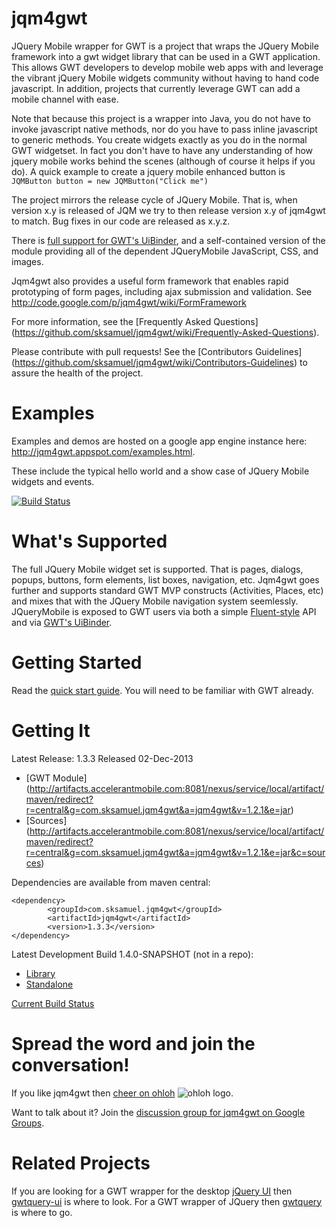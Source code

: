 jqm4gwt
=======

JQuery Mobile wrapper for GWT is a project that wraps the JQuery Mobile framework into a gwt widget library that can be used in a GWT application. This allows GWT developers to develop mobile web apps with and leverage the vibrant jQuery Mobile widgets community without having to hand code javascript. In addition, projects that currently leverage GWT can add a mobile channel with ease.

Note that because this project is a wrapper into Java, you do not have to invoke javascript native methods, nor do you have to pass inline javascript to generic methods. You create widgets exactly as you do in the normal GWT widgetset. In fact you don't have to have any understanding of how jquery mobile works behind the scenes (although of course it helps if you do). A quick example to create a jquery mobile enhanced button is `JQMButton button = new JQMButton("Click me")`

The project mirrors the release cycle of JQuery Mobile. That is, when version x.y is released of JQM we try to then release version x.y of jqm4gwt to match. Bug fixes in our code are released as x.y.z.

There is [full support for GWT's UiBinder](https://github.com/sksamuel/jqm4gwt/wiki/Using-jqm4gwt-with-UiBinder),
 and a self-contained version of the module providing all of the dependent JQueryMobile JavaScript, CSS, and images.

Jqm4gwt also provides a useful form framework that enables rapid prototyping of form pages, including ajax submission and validation. See http://code.google.com/p/jqm4gwt/wiki/FormFramework

For more information, see the [Frequently Asked Questions] (https://github.com/sksamuel/jqm4gwt/wiki/Frequently-Asked-Questions).

Please contribute with pull requests! See the [Contributors Guidelines] (https://github.com/sksamuel/jqm4gwt/wiki/Contributors-Guidelines) to assure the health of the project.

Examples
========

Examples and demos are hosted on a google app engine instance here: http://jqm4gwt.appspot.com/examples.html.

These include the typical hello world and a show case of JQuery Mobile widgets and events.

[![Build Status](https://travis-ci.org/sksamuel/jqm4gwt.png)](https://travis-ci.org/sksamuel/jqm4gwt)

What's Supported
========

The full JQuery Mobile widget set is supported. That is pages, dialogs, popups, buttons, form elements, list boxes, navigation, etc.
Jqm4gwt goes further and supports standard GWT MVP constructs (Activities, Places, etc) and mixes that with the JQuery Mobile navigation system seemlessly.
JQueryMobile is exposed to GWT users via both a simple [Fluent-style](http://en.wikipedia.org/wiki/Fluent_interface) API and via
[GWT's UiBinder](https://developers.google.com/web-toolkit/doc/latest/DevGuideUiBinder).

Getting Started
========

Read the [quick start guide](https://github.com/sksamuel/jqm4gwt/wiki/Getting-Started). You will need to be familiar with GWT already.

Getting It
========

Latest Release: 1.3.3 Released 02-Dec-2013
 * [GWT Module] (http://artifacts.accelerantmobile.com:8081/nexus/service/local/artifact/maven/redirect?r=central&g=com.sksamuel.jqm4gwt&a=jqm4gwt&v=1.2.1&e=jar)
 * [Sources] (http://artifacts.accelerantmobile.com:8081/nexus/service/local/artifact/maven/redirect?r=central&g=com.sksamuel.jqm4gwt&a=jqm4gwt&v=1.2.1&e=jar&c=sources)

Dependencies are available from maven central:

  	<dependency>
			<groupId>com.sksamuel.jqm4gwt</groupId>
			<artifactId>jqm4gwt</artifactId>
			<version>1.3.3</version>
  	</dependency>

Latest Development Build 1.4.0-SNAPSHOT (not in a repo):
 * [Library](http://ci.accelerantmobile.com:8080/job/jqm4gwt_sksamuel/lastStableBuild/com.sksamuel.jqm4gwt$jqm4gwt/)
 * [Standalone](http://ci.accelerantmobile.com:8080/job/jqm4gwt_sksamuel/lastStableBuild/com.sksamuel.jqm4gwt$jqm4gwt-standalone/)

[Current Build Status](http://ci.accelerantmobile.com:8080/job/jqm4gwt_sksamuel/)

Spread the word and join the conversation!
================

If you like jqm4gwt then [cheer on ohloh](https://www.ohloh.net/stack_entries/new?project_id=jqm4gwt&ref=sample)
![ohloh logo](https://www.ohloh.net/images/stack/iusethis/static_logo.png).

Want to talk about it? Join the [discussion group for jqm4gwt on Google Groups](https://groups.google.com/forum/?fromgroups#!forum/jqm4gwt).

Related Projects
================

If you are looking for a GWT wrapper for the desktop [jQuery UI](http://jqueryui.com) then [gwtquery-ui](http://code.google.com/p/gwtquery-ui/) is where to look.
For a GWT wrapper of JQuery then [gwtquery](http://code.google.com/p/gwtquery) is where to go.
